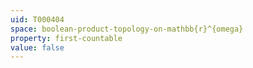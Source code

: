 ```yaml
---
uid: T000404
space: boolean-product-topology-on-mathbb{r}^{omega}
property: first-countable
value: false
---
```

